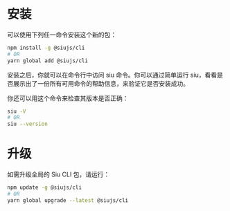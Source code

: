 # 安装

可以使用下列任一命令安装这个新的包：

```bash
npm install -g @siujs/cli
# OR
yarn global add @siujs/cli
```

安装之后，你就可以在命令行中访问 siu 命令。你可以通过简单运行 siu，看看是否展示出了一份所有可用命令的帮助信息，来验证它是否安装成功。

你还可以用这个命令来检查其版本是否正确：

```bash
siu -V
# OR
siu --version
```

# 升级

如需升级全局的 Siu CLI 包，请运行：

```bash
npm update -g @siujs/cli
# OR
yarn global upgrade --latest @siujs/cli
```
